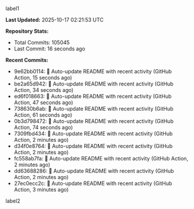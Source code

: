 
label1 
<!-- ACTIVITY_START -->
**Last Updated:** 2025-10-17 02:21:53 UTC

**Repository Stats:**
- Total Commits: 105045
- Last Commit: 16 seconds ago

**Recent Commits:**
- 9e62bb0114: 🤖 Auto-update README with recent activity (GitHub Action, 15 seconds ago)
- be2a65d942: 🤖 Auto-update README with recent activity (GitHub Action, 34 seconds ago)
- ed6f018663: 🤖 Auto-update README with recent activity (GitHub Action, 47 seconds ago)
- 738630b6ab: 🤖 Auto-update README with recent activity (GitHub Action, 61 seconds ago)
- 0b3d798472: 🤖 Auto-update README with recent activity (GitHub Action, 74 seconds ago)
- 7309fbd434: 🤖 Auto-update README with recent activity (GitHub Action, 2 minutes ago)
- d34f0e8764: 🤖 Auto-update README with recent activity (GitHub Action, 2 minutes ago)
- fc558ab7fa: 🤖 Auto-update README with recent activity (GitHub Action, 2 minutes ago)
- dd63688286: 🤖 Auto-update README with recent activity (GitHub Action, 2 minutes ago)
- 27ec0ecc2c: 🤖 Auto-update README with recent activity (GitHub Action, 3 minutes ago)
<!-- ACTIVITY_END -->

label2
